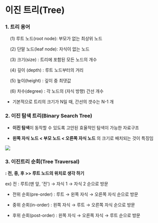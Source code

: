 # 이진 트리(Tree)

### 1. 트리 용어

    (1) 루트 노드(root node): 부모가 없는 최상위 노드

    (2) 단말 노드(leaf node): 자식이 없는 노드

    (3) 크기(size) : 트리에 포함된 모든 노드의 개수

    (4) 깊이 (depth) : 루트 노드부터의 거리

    (5) 높이(height) : 깊이 중 최댓값

    (6) 차수(degree) : 각 노드의 (자식 방향) 간선 개수

- 기본적으로 트리의 크기가 N일 때, 간선의 갯수는 N-1 개

### 2. 이진 탐색 트리(Binary Search Tree)

- **이진 탐색**이 동작할 수 있도록 고안된 효율적인 탐색이 가능한 자료구조

- **왼쪽 자식 노드 < 부모 노드 < 오른쪽 자식 노드** 의 크기로 배치되는 것이 특징임

![](C:\Users\SSAFY\AppData\Roaming\marktext\images\2023-08-22-11-13-54-image.png)

### 3. 이진트리 순회(Tree Traversal)

**: 전, 중, 후 >> 루트 노드의 위치로 생각 하기**

ex) 전 : 루트(맨 앞, '전') → 자식 1 → 자식 2 순으로 방문

- 전위 순회(pre-order) : 루트 → 왼쪽 자식 → 오른쪽 자식 순으로 방문

- 중위 순회(in-order) : 왼쪽 자식 → 루트 → 오른쪽 자식 순으로 방문 

- 후위 순회(post-order) : 왼쪽 자식 → 오른쪽 자식 → 루트 순으로 방문

